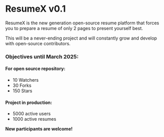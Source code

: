 # ResumeX v0.1
ResumeX is the new generation open-source resume platform that forces you to prepare a resume of only 2 pages to present yourself best.

This will be a never-ending project and will constantly grow and develop with open-source contributors.

### Objectives until March 2025:
#### For open source repository:
 - 10 Watchers
 - 30 Forks
 - 150 Stars
#### Project in production:
 - 5000 active users
 - 1000 active resumes

<b>New participants are welcome!</b>
